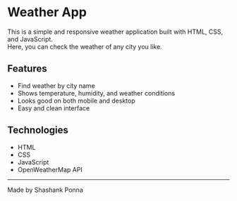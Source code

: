 # Weather App

This is a simple and responsive weather application built with HTML, CSS, and JavaScript.  
Here, you can check the weather of any city you like.

## Features

- Find weather by city name  
- Shows temperature, humidity, and weather conditions  
- Looks good on both mobile and desktop  
- Easy and clean interface

## Technologies

- HTML  
- CSS  
- JavaScript  
- OpenWeatherMap API

---
Made by Shashank Ponna
